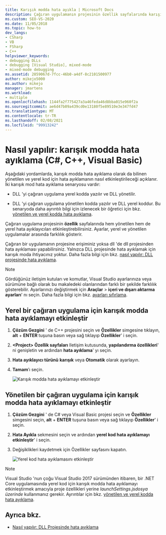 ```yaml
---
title: Karışık modda hata ayıkla | Microsoft Docs
description: Çağıran uygulamanın projesinin özellik sayfalarında karışık modda hata ayıklamayı (yönetilen ve yerel kod birlikte) nasıl etkinleştireceğinizi öğrenin.
ms.custom: SEO-VS-2020
ms.date: 11/05/2018
ms.topic: how-to
dev_langs:
- CSharp
- VB
- FSharp
- C++
helpviewer_keywords:
- debugging DLLs
- debugging [Visual Studio], mixed-mode
- mixed-mode debugging
ms.assetid: 2859067d-7fcc-46b0-a4df-8c2101500977
author: mikejo5000
ms.author: mikejo
manager: jmartens
ms.workload:
- multiple
ms.openlocfilehash: 1144fa2f775427a3a46feda46d8bba015e960f2a
ms.sourcegitcommit: ae6d47b09a439cd0e13180f5e89510e3e347fd47
ms.translationtype: MT
ms.contentlocale: tr-TR
ms.lasthandoff: 02/08/2021
ms.locfileid: "99913242"
---
```

# <a name="how-to-debug-in-mixed-mode-c-c-visual-basic"></a>Nasıl yapılır: karışık modda hata ayıklama (C#, C++, Visual Basic)

Aşağıdaki yordamlarda, karışık modda hata ayıklama olarak da bilinen yönetilen ve yerel kod için hata ayıklamanın nasıl etkinleştirileceği açıklanır. İki karışık mod hata ayıklama senaryosu vardır:

- DLL 'yi çağıran uygulama yerel kodda yazılır ve DLL yönetilir.

- DLL 'yi çağıran uygulama yönetilen kodda yazılır ve DLL yerel koddur. Bu senaryoda daha ayrıntılı bilgi için izlenecek bir öğretici için bkz. [yönetilen ve yerel kodda hata ayıklama](../debugger/how-to-debug-managed-and-native-code.md).

Çağıran uygulama projesinin **özellik** sayfalarında hem yönetilen hem de yerel hata ayıklayıcıları etkinleştirebilirsiniz. Ayarlar, yerel ve yönetilen uygulamalar arasında farklılık gösterir.

Çağıran bir uygulamanın projesine erişiminiz yoksa dll 'de dll projesinden hata ayıklaması yapabilirsiniz. Yalnızca DLL projesinde hata ayıklamak için karışık moda ihtiyacınız yoktur. Daha fazla bilgi için bkz. [nasıl yapılır: DLL projesinde hata ayıklama](../debugger/how-to-debug-from-a-dll-project.md).

> [!NOTE]
> Gördüğünüz iletişim kutuları ve komutlar, Visual Studio ayarlarınıza veya sürümüne bağlı olarak bu makaledeki olanlarından farklı bir şekilde farklılık gösterebilir. Ayarlarınızı değiştirmek için **Araçlar**  >  **içeri ve dışarı aktarma ayarları**' nı seçin. Daha fazla bilgi için bkz. [ayarları sıfırlama](../ide/environment-settings.md#reset-settings).

## <a name="enable-mixed-mode-debugging-for-a-native-calling-app"></a>Yerel bir çağıran uygulama için karışık modda hata ayıklamayı etkinleştir

1. **Çözüm Gezgini** ' de C++ projesini seçin ve **Özellikler** simgesine tıklayın, **alt** + **ENTER** tuşuna basın veya sağ tıklayıp **Özellikler**' i seçin.

1. **\<Project> Özellik sayfaları** Iletişim kutusunda, **yapılandırma özellikleri**' ni genişletin ve ardından **hata ayıklama**' yı seçin.

1. **Hata ayıklayıcı türünü** **karışık** veya **Otomatik** olarak ayarlayın.

1. **Tamam**’ı seçin.

   ![Karışık modda hata ayıklamayı etkinleştir](../debugger/media/dbg-mixed-mode-from-native.png "Karışık modda hata ayıklamayı etkinleştir")

## <a name="enable-mixed-mode-debugging-for-a-managed-calling-app"></a>Yönetilen bir çağıran uygulama için karışık modda hata ayıklamayı etkinleştir

1. **Çözüm Gezgini** ' de C# veya Visual Basic projesi seçin ve **Özellikler** simgesini seçin, **alt** + **ENTER** tuşuna basın veya sağ tıklayıp **Özellikler**' i seçin.

1. **Hata Ayıkla** sekmesini seçin ve ardından **yerel kod hata ayıklamayı etkinleştir**' i seçin.

1. Değişiklikleri kaydetmek için Özellikler sayfasını kapatın.

   ![Yerel kod hata ayıklamasını etkinleştir](../debugger/media/dbg-mixed-mode-from-csharp.png "Yerel kod hata ayıklamasını etkinleştir")

> [!NOTE]
> Visual Studio 'nun çoğu Visual Studio 2017 sürümünden itibaren, bir .NET Core uygulamasında yerel kod için karışık modda hata ayıklamayı etkinleştirmek amacıyla proje özellikleri yerine *launchSettings.jsdosya üzerinde* kullanmanız gerekir. Ayrıntılar için bkz. [yönetilen ve yerel kodda hata ayıklama](../debugger/how-to-debug-managed-and-native-code.md).

## <a name="see-also"></a>Ayrıca bkz.

- [Nasıl yapılır: DLL Projesinde hata ayıklama](../debugger/how-to-debug-from-a-dll-project.md)